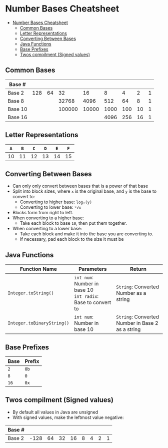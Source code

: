 # Number Bases Cheatsheet

- [Number Bases Cheatsheet](#number-bases-cheatsheet)
  - [Common Bases](#common-bases)
  - [Letter Representations](#letter-representations)
  - [Converting Between Bases](#converting-between-bases)
  - [Java Functions](#java-functions)
  - [Base Prefixes](#base-prefixes)
  - [Twos compilment (Signed values)](#twos-compilment-signed-values)

## Common Bases

| Base #  |     |     |        |       |      |     |     |     |
| ------- | --- | --- | ------ | ----- | ---- | --- | --- | --- |
| Base 2  | 128 | 64  | 32     | 16    | 8    | 4   | 2   | 1   |
| Base 8  |     |     | 32768  | 4096  | 512  | 64  | 8   | 1   |
| Base 10 |     |     | 100000 | 10000 | 1000 | 100 | 10  | 1   |
| Base 16 |     |     |        |       | 4096 | 256 | 16  | 1   |

## Letter Representations

| `A` | `B` | `C` | `D` | `E` | `F` |
| --- | --- | --- | --- | --- | --- |
| 10  | 11  | 12  | 13  | 14  | 15  |

## Converting Between Bases

- Can only only convert between bases that is a power of that base
- Split into block sizes, where `x` is the original base, and `y` is the base to convert to:
  - Converting to higher base: `logₓ(y)`
  - Converting to lower base: `ʸ√x`
- Blocks form from right to left.
- When converting to a higher base:
  - Take each block to base `10`, then put them together.
- When converting to a lower base:
  - Take each block and make it into the base you are converting to.
  - If necessary, pad each block to the size it must be

## Java Functions

| Function Name              | Parameters                                                        | Return                                           |
| -------------------------- | ----------------------------------------------------------------- | ------------------------------------------------ |
| `Integer.toString()`       | `int num`: Number in base 10 <br> `int radix`: Base to convert to | `String`: Converted Number as a string           |
| `Integer.toBinaryString()` | `int num`: Number in base 10                                      | `String`: Converted Number in Base 2 as a string |

## Base Prefixes

| Base | Prefix |
| ---- | ------ |
| `2`  | `0b`   |
| `8`  | `0`    |
| `16` | `0x`   |

## Twos compilment (Signed values)

- By default all values in Java are unsigned
- With signed values, make the leftmost value negative:

| Base # |      |     |     |     |     |     |     |     |
| ------ | ---- | --- | --- | --- | --- | --- | --- | --- |
| Base 2 | -128 | 64  | 32  | 16  | 8   | 4   | 2   | 1   |
